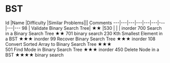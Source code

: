 
# BST
Id	|Name	|Difficulty	|Similar Problems|||							Comments
---|---|---|---|---|---|---|---|---
98	| Validate Binary Search Tree|	★★	|530	|		| |		inorder
700	Search in a Binary Search Tree	★★	701					binary search
230	Kth Smallest Element in a BST	★★★						inorder
99	Recover Binary Search Tree	★★★						inorder
108	Convert Sorted Array to Binary Search Tree	★★★						
501	Find Mode in Binary Search Tree	★★★						inorder
450	Delete Node in a BST	★★★★						binary search
